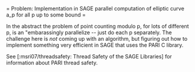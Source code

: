 = Problem: Implementation in SAGE parallel computation of elliptic curve a_p for all p up to some bound =

In the abstract the problem of point counting modulo p, for lots of different p, is an "embarassingly parallelize -- just do each p separately.  The challenge here is *not* coming up with an algorithm, but figuring out how to implement something very efficient in SAGE that uses the PARI C library.

See [:msri07/threadsafety: Thread Safety of the SAGE Libraries] for information about PARI thread safety. 
